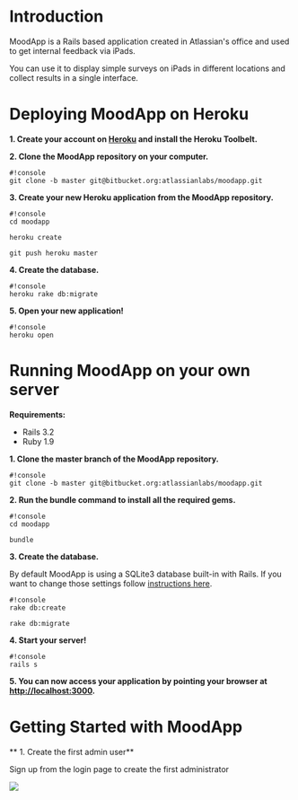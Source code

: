 # **Introduction**

MoodApp is a Rails based application created in Atlassian's office and used to get internal feedback via iPads.

You can use it to display simple surveys on iPads in different locations and collect results in a single interface.

# **Deploying MoodApp on Heroku**

**1. Create your account on [Heroku](https://www.heroku.com/) and install the Heroku Toolbelt.**

**2. Clone the MoodApp repository on your computer.**

```
#!console
git clone -b master git@bitbucket.org:atlassianlabs/moodapp.git
```

**3. Create your new Heroku application from the MoodApp repository.**

```
#!console
cd moodapp

heroku create

git push heroku master
```

**4. Create the database.**

```
#!console
heroku rake db:migrate
```

**5. Open your new application!**

```
#!console
heroku open
```

# **Running MoodApp on your own server**

**Requirements:**

*   Rails 3.2
*   Ruby 1.9

**1. Clone the master branch of the MoodApp repository.**

```
#!console
git clone -b master git@bitbucket.org:atlassianlabs/moodapp.git
```

**2. Run the bundle command to install all the required gems.**

```
#!console
cd moodapp

bundle
```

**3. Create the database.**

By default MoodApp is using a SQLite3 database built-in with Rails. If you want to change those settings follow [instructions here](http://guides.rubyonrails.org/getting_started.html#configuring-a-database).

```
#!console
rake db:create

rake db:migrate
```

**4. Start your server!**

```
#!console
rails s
```

**5. You can now access your application by pointing your browser at [http://localhost:3000](http://localhost:3000).**

# Getting Started with MoodApp

** 1. Create the first admin user**

Sign up from the login page to create the first administrator

![](http://monosnap.com/image/ffckriYXVJf10fUOTcgXm71lc.png)

